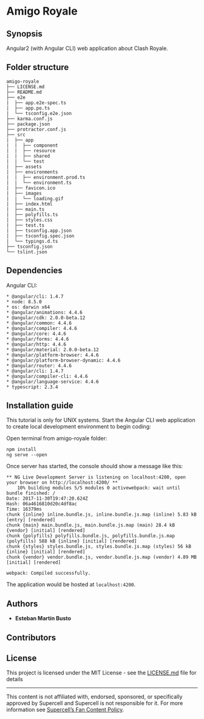 # Amigo Royale

## Synopsis

Angular2 (with Angular CLI) web application about Clash Royale.

## Folder structure

```
amigo-royale
├── LICENSE.md
├── README.md
├── e2e
|  ├── app.e2e-spec.ts
|  ├── app.po.ts
|  └── tsconfig.e2e.json
├── karma.conf.js
├── package.json
├── protractor.conf.js
├── src
|  ├── app
|  |  ├── component
|  |  ├── resource
|  |  ├── shared
|  |  └── test
|  ├── assets
|  ├── environments
|  |  ├── environment.prod.ts
|  |  └── environment.ts
|  ├── favicon.ico
|  ├── images
|  |  └── loading.gif
|  ├── index.html
|  ├── main.ts
|  ├── polyfills.ts
|  ├── styles.css
|  ├── test.ts
|  ├── tsconfig.app.json
|  ├── tsconfig.spec.json
|  └── typings.d.ts
├── tsconfig.json
└── tslint.json
```

## Dependencies

Angular CLI:

	* @angular/cli: 1.4.7
	* node: 8.5.0
	* os: darwin x64
	* @angular/animations: 4.4.6
	* @angular/cdk: 2.0.0-beta.12
	* @angular/common: 4.4.6
	* @angular/compiler: 4.4.6
	* @angular/core: 4.4.6
	* @angular/forms: 4.4.6
	* @angular/http: 4.4.6
	* @angular/material: 2.0.0-beta.12
	* @angular/platform-browser: 4.4.6
	* @angular/platform-browser-dynamic: 4.4.6
	* @angular/router: 4.4.6
	* @angular/cli: 1.4.7
	* @angular/compiler-cli: 4.4.6
	* @angular/language-service: 4.4.6
	* typescript: 2.3.4

## Installation guide

This tutorial is only for UNIX systems.
Start the Angular CLI web application to create local development environment to begin coding:

Open terminal from amigo-royale folder:

```
npm install
ng serve --open
```

Once server has started, the console should show a message like this:

```
** NG Live Development Server is listening on localhost:4200, open your browser on http://localhost:4200/ **
	10% building modules 5/5 modules 0 activewebpack: wait until bundle finished: /
Date: 2017-11-30T19:47:20.624Z
Hash: 06a4616810d20c4df8ac
Time: 16379ms
chunk {inline} inline.bundle.js, inline.bundle.js.map (inline) 5.83 kB [entry] [rendered]
chunk {main} main.bundle.js, main.bundle.js.map (main) 28.4 kB {vendor} [initial] [rendered]
chunk {polyfills} polyfills.bundle.js, polyfills.bundle.js.map (polyfills) 588 kB {inline} [initial] [rendered]
chunk {styles} styles.bundle.js, styles.bundle.js.map (styles) 56 kB {inline} [initial] [rendered]
chunk {vendor} vendor.bundle.js, vendor.bundle.js.map (vendor) 4.89 MB [initial] [rendered]

webpack: Compiled successfully.
```
The application would be hosted at ```localhost:4200```.

## Authors

* **Esteban Martín Busto**

## Contributors

## License

This project is licensed under the MIT License - see the [LICENSE.md](LICENSE.md) file for details

----------
This content is not affiliated with, endorsed, sponsored, or specifically approved by Supercell and Supercell is not responsible for it. For more information see [Supercell’s Fan Content Policy](http://www.supercell.com/fan-content-policy).